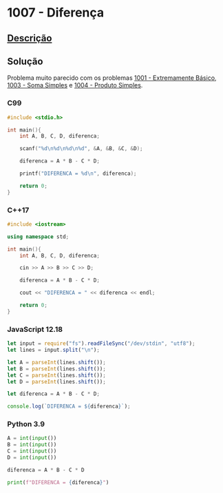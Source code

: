 # 1007 - Diferença

## [Descrição](https://www.urionlinejudge.com.br/judge/pt/problems/view/1007)

## Solução

Problema muito parecido com os problemas [1001 - Extremamente Básico](../1001/README.md), [1003 - Soma Simples](../1003/README.md) e [1004 - Produto Simples](../1004/README.md).

### C99

```c
#include <stdio.h>

int main(){
    int A, B, C, D, diferenca;

    scanf("%d\n%d\n%d\n%d", &A, &B, &C, &D);

    diferenca = A * B - C * D;

    printf("DIFERENCA = %d\n", diferenca);

    return 0;
}
```

### C++17

```cpp
#include <iostream>

using namespace std;

int main(){
    int A, B, C, D, diferenca;

    cin >> A >> B >> C >> D;

    diferenca = A * B - C * D;

    cout << "DIFERENCA = " << diferenca << endl;

    return 0;
}
```

### JavaScript 12.18

```javascript
let input = require("fs").readFileSync("/dev/stdin", "utf8");
let lines = input.split("\n");

let A = parseInt(lines.shift());
let B = parseInt(lines.shift());
let C = parseInt(lines.shift());
let D = parseInt(lines.shift());

let diferenca = A * B - C * D;

console.log(`DIFERENCA = ${diferenca}`);
```

### Python 3.9

```python
A = int(input())
B = int(input())
C = int(input())
D = int(input())

diferenca = A * B - C * D

print(f"DIFERENCA = {diferenca}")
```